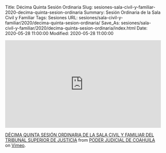 Title: Décima Quinta Sesión Ordinaria
Slug: sesiones-sala-civil-y-familiar-2020-decima-quinta-sesion-ordinaria
Summary: Sesión Ordinaria de la Sala Civil y Familiar
Tags: Sesiones
URL: sesiones/sala-civil-y-familiar/2020/decima-quinta-sesion-ordinaria/
Save_As: sesiones/sala-civil-y-familiar/2020/decima-quinta-sesion-ordinaria/index.html
Date: 2020-05-28 11:00:00
Modified: 2020-05-28 11:00:00


<div style="padding:56.25% 0 0 0;position:relative;"><iframe src="https://player.vimeo.com/video/422545667" style="position:absolute;top:0;left:0;width:100%;height:100%;" frameborder="0" allow="autoplay; fullscreen" allowfullscreen></iframe></div><script src="https://player.vimeo.com/api/player.js"></script> <p><a href="https://vimeo.com/422545667">DÉCIMA QUINTA SESIÓN ORDINARIA DE LA SALA CIVIL Y FAMILIAR DEL TRIBUNAL SUPERIOR DE JUSTICIA</a> from <a href="https://vimeo.com/user103229504">PODER JUDICIAL DE COAHUILA</a> on <a href="https://vimeo.com">Vimeo</a>.</p>



